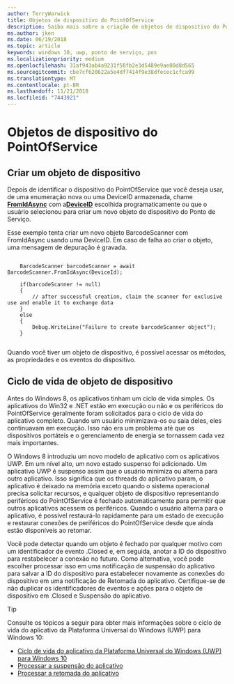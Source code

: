 ```yaml
---
author: TerryWarwick
title: Objetos de dispositivo do PointOfService
description: Saiba mais sobre a criação de objetos de dispositivo do PointOfService
ms.author: jken
ms.date: 06/19/2018
ms.topic: article
keywords: windows 10, uwp, ponto de serviço, pos
ms.localizationpriority: medium
ms.openlocfilehash: 31af943ab4a9231f58fb2e3d5489e9ae80d8d565
ms.sourcegitcommit: cbe7cf620622a5e4df7414f9e38dfecec1cfca99
ms.translationtype: MT
ms.contentlocale: pt-BR
ms.lasthandoff: 11/21/2018
ms.locfileid: "7443921"
---
```

# <a name="pointofservice-device-objects"></a>Objetos de dispositivo do PointOfService

## <a name="creating-a-device-object"></a>Criar um objeto de dispositivo
Depois de identificar o dispositivo do PointOfService que você deseja usar, de uma enumeração nova ou uma DeviceID armazenada, chame [**FromIdAsync**](https://docs.microsoft.com/uwp/api/windows.devices.pointofservice.barcodescanner.fromidasync) com a[**DeviceID**](https://docs.microsoft.com/uwp/api/windows.devices.enumeration.deviceinformation.id) escolhida programaticamente ou que o usuário selecionou para criar um novo objeto de dispositivo do Ponto de Serviço.

Esse exemplo tenta criar um novo objeto BarcodeScanner com FromIdAsync usando uma DeviceID. Em caso de falha ao criar o objeto, uma mensagem de depuração é gravada.

```Csharp

    BarcodeScanner barcodeScanner = await BarcodeScanner.FromIdAsync(DeviceId);

    if(barcodeScanner != null)
    {
        // after successful creation, claim the scanner for exclusive use and enable it to exchange data
    }
    else
    {
        Debug.WriteLine("Failure to create barcodeScanner object");
    }
    
```

Quando você tiver um objeto de dispositivo, é possível acessar os métodos, as propriedades e os eventos do dispositivo.  

## <a name="device-object-lifecycle"></a>Ciclo de vida de objeto de dispositivo
Antes do Windows 8, os aplicativos tinham um ciclo de vida simples. Os aplicativos do Win32 e .NET estão em execução ou não e os periféricos do PointOfService geralmente foram solicitados para o ciclo de vida do aplicativo completo. Quando um usuário minimizava-os ou saia deles, eles continuavam em execução. Isso não era um problema até que os dispositivos portáteis e o gerenciamento de energia se tornassem cada vez mais importantes.

O Windows 8 introduziu um novo modelo de aplicativo com os aplicativos UWP. Em um nível alto, um novo estado suspenso foi adicionado. Um aplicativo UWP é suspenso assim que o usuário minimiza ou alterna para outro aplicativo. Isso significa que os threads do aplicativo param, o aplicativo é deixado na memória exceto quando o sistema operacional precisa solicitar recursos, e qualquer objeto de dispositivo representando periféricos do PointOfService é fechado automaticamente para permitir que outros aplicativos acessem os periféricos. Quando o usuário alterna para o aplicativo, é possível restaurá-lo rapidamente para um estado de execução e restaurar conexões de periféricos do PointOfService desde que ainda estão disponíveis ao retomar.

Você pode detectar quando um objeto é fechado por qualquer motivo com um identificador de evento <DeviceObject>.Closed e, em seguida, anotar a ID do dispositivo para restabelecer a conexão no futuro.   Como alternativa, você pode escolher processar isso em uma notificação de suspensão do aplicativo para salvar a ID do dispositivo para estabelecer novamente as conexões do dispositivo em uma notificação de Retomada do aplicativo.  Certifique-se de não duplicar os identificadores de eventos e ações para o objeto de dispositivo em <DeviceObject>.Closed e Suspensão do aplicativo.

> [!TIP]
> Consulte os tópicos a seguir para obter mais informações sobre o ciclo de vida do aplicativo da Plataforma Universal do Windows (UWP) para Windows 10:
> - [Ciclo de vida do aplicativo da Plataforma Universal do Windows (UWP) para Windows 10](../launch-resume/app-lifecycle.md)
> - [Processar a suspensão do aplicativo](../launch-resume/suspend-an-app.md)
> - [Processar a retomada do aplicativo](../launch-resume/resume-an-app.md)
